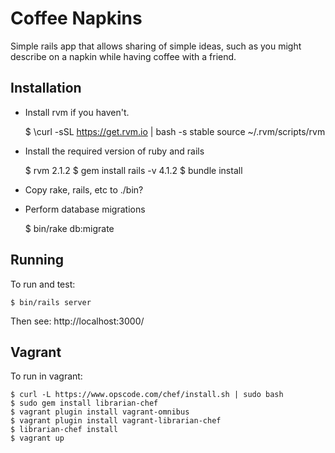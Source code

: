 # Coffee Napkins #

Simple rails app that allows sharing of simple ideas, such as you might describe on a napkin while having coffee with a friend.

## Installation ##

* Install rvm if you haven't.

	$ \curl -sSL https://get.rvm.io | bash -s stable
	source ~/.rvm/scripts/rvm

* Install the required version of ruby and rails

	$ rvm 2.1.2
	$ gem install rails -v 4.1.2
	$ bundle install

* Copy rake, rails, etc to ./bin?

* Perform database migrations

	$ bin/rake db:migrate

## Running ##

To run and test:

	$ bin/rails server

Then see: http://localhost:3000/

## Vagrant ##

To run in vagrant:

	$ curl -L https://www.opscode.com/chef/install.sh | sudo bash
    $ sudo gem install librarian-chef
	$ vagrant plugin install vagrant-omnibus
	$ vagrant plugin install vagrant-librarian-chef
	$ librarian-chef install
	$ vagrant up